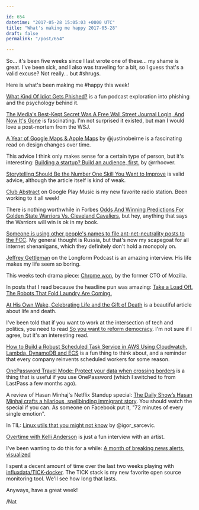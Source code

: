 ```yaml
---

id: 654
datetime: "2017-05-28 15:05:03 +0000 UTC"
title: "What's making me happy 2017-05-28"
draft: false
permalink: "/post/654"

---
```


So... it's been five weeks since I last wrote one of these... my shame is great. I've been sick, and I also was traveling for a bit, so I guess that's a valid excuse? Not really... but #shrugs.

Here is what's been making me #happy this week!

[What Kind Of Idiot Gets Phished?](http://pca.st/utEk) is a fun podcast exploration into phishing and the psychology behind it.

[The Media's Best-Kept Secret Was A Free Wall Street Journal Login, And Now It's Gone](https://www.buzzfeed.com/matthewzeitlin/rip-media-media) is fascinating. I'm not surprised it existed, but man I would love a post-mortem from the WSJ.

[A Year of Google Maps & Apple Maps](https://www.justinobeirne.com/a-year-of-google-maps-and-apple-maps) by @justinobeirne is a fascinating read on design changes over time.

This advice I think only makes sense for a certain type of person, but it's interesting: [Building a startup? Build an audience, first.](https://medium.com/@rrhoover/building-a-startup-build-an-audience-first-9fbba4f1fa15?source=ifttt--------------1) by @rrhoover.

[Storytelling Should Be the Number One Skill You Want to Improve](https://themission.co/storytelling-should-be-the-number-one-skill-you-want-to-improve-746c5e7c8afe?source=ifttt--------------1) is valid advice, although the article itself is kind of weak.

[Club Abstract](https://play.google.com/music/r/m/Luytloialhv2zpks2bwekwmlr4y?t=Club_Abstract) on Google Play Music is my new favorite radio station. Been working to it all week!

There is nothing worthwhile in Forbes [Odds And Winning Predictions For Golden State Warriors Vs. Cleveland Cavaliers](https://www.forbes.com/sites/alexkay/2017/05/25/2017-nba-finals-odds-and-winning-predictions-for-golden-state-warriors-vs-cleveland-cavaliers/#7862bfbf7ef7), but hey, anything that says the Warriors will win is ok in my book.

[Someone is using other people's names to file ant-net-neutrality posts to the FCC](https://www.washingtonpost.com/news/the-switch/wp/2017/05/25/somebody-impersonated-these-people-to-criticize-the-fccs-net-neutrality-rules-now-the-victims-are-demanding-answers/). My general thought is Russia, but that's now my scapegoat for all internet shenanigans, which they definitely don't hold a monopoly on.

[Jeffrey Gettleman](http://pca.st/DM6Z) on the Longform Podcast is an amazing interview. His life makes my life seem so boring.

This weeks tech drama piece: [Chrome won](https://andreasgal.com/2017/05/25/chrome-won/), by the former CTO of Mozilla.

In posts that I read because the headline pun was amazing: [Take a Load Off. The Robots That Fold Laundry Are Coming.](https://www.nytimes.com/2017/05/24/business/entrepreneurship-laundroid-self-folding-laundry-machine.html?hp&action=click&pgtype=Homepage&clickSource=story-heading&module=mini-moth&region=top-stories-below&WT.nav=top-stories-below)

[At His Own Wake, Celebrating Life and the Gift of Death](https://www.nytimes.com/2017/05/25/world/canada/euthanasia-bill-john-shields-death.html?hp&action=click&pgtype=Homepage&clickSource=story-heading&module=photo-spot-region&region=top-news&WT.nav=top-news&_r=0) is a beautiful article about life and death.

I've been told that if you want to work at the intersection of tech and politics, you need to read [So you want to reform democracy](https://medium.com/civic-tech-thoughts-from-joshdata/so-you-want-to-reform-democracy-7f3b1ef10597?source=ifttt--------------1). I'm not sure if I agree, but it's an interesting read.

[How to Build a Robust Scheduled Task Service in AWS Using Cloudwatch, Lambda, DynamoDB and ECS](https://www.fin.com/eng-blog/how-to-build-a-robust-scheduled-task-service-in-aws-using-cloudwatch-lambda-dynamodb-ecs) is a fun thing to think about, and a reminder that every company reinvents scheduled workers for some reason.

[OnePassword Travel Mode: Protect your data when crossing borders](https://blog.agilebits.com/2017/05/18/introducing-travel-mode-protect-your-data-when-crossing-borders/) is a thing that is useful if you use OnePassword (which I switched to from LastPass a few months ago).

A review of Hasan Minhaj's Netflix Standup special: [The Daily Show’s Hasan Minhaj crafts a hilarious, spellbinding immigrant story](http://www.avclub.com/review/daily-shows-hasan-minhaj-crafts-hilarious-spellbin-255697). You should watch the special if you can. As someone on Facebook put it, "72 minutes of every single emotion".

In TIL: [Linux utils that you might not know](http://shiroyasha.io/coreutils-that-you-might-not-know.html) by @igor_sarcevic.

[Overtime with Kelli Anderson](http://pca.st/Vp6N) is just a fun interview with an artist.

I've been wanting to do this for a while: [A month of breaking news alerts, visualized](https://www.washingtonpost.com/amphtml/news/politics/wp/2017/05/18/a-month-of-breaking-news-alerts-visualized/)

I spent a decent amount of time over the last two weeks playing with [influxdata/TICK-docker](https://github.com/influxdata/TICK-docker). The TICK stack is my new favorite open source monitoring tool. We'll see how long that lasts.

Anyways, have a great week!

/Nat
